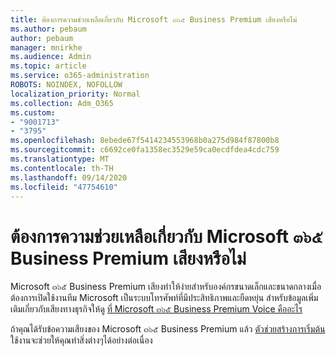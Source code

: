 ```yaml
---
title: ต้องการความช่วยเหลือเกี่ยวกับ Microsoft ๓๖๕ Business Premium เสียงหรือไม่
ms.author: pebaum
author: pebaum
manager: mnirkhe
ms.audience: Admin
ms.topic: article
ms.service: o365-administration
ROBOTS: NOINDEX, NOFOLLOW
localization_priority: Normal
ms.collection: Adm_O365
ms.custom:
- "9001713"
- "3795"
ms.openlocfilehash: 8ebede67f5414234553968b0a275d984f87800b8
ms.sourcegitcommit: c6692ce0fa1358ec3529e59ca0ecdfdea4cdc759
ms.translationtype: MT
ms.contentlocale: th-TH
ms.lasthandoff: 09/14/2020
ms.locfileid: "47754610"
---
```

# <a name="need-help-with-microsoft-365-business-premium-voice"></a>ต้องการความช่วยเหลือเกี่ยวกับ Microsoft ๓๖๕ Business Premium เสียงหรือไม่

Microsoft ๓๖๕ Business Premium เสียงทำให้ง่ายสำหรับองค์กรขนาดเล็กและขนาดกลางเมื่อต้องการเปิดใช้งานทีม Microsoft เป็นระบบโทรศัพท์ที่มีประสิทธิภาพและยืดหยุ่น สำหรับข้อมูลเพิ่มเติมเกี่ยวกับเสียงทางธุรกิจให้ดู [ที่ Microsoft ๓๖๕ Business Premium Voice คืออะไร](https://docs.microsoft.com/microsoftteams/business-voice/whats-business-voice)

ถ้าคุณได้รับข้อความเสียงของ Microsoft ๓๖๕ Business Premium แล้ว [ตัวช่วยสร้างการเริ่มต้น](https://docs.microsoft.com/microsoftteams/business-voice/use-getting-started-wizard) ใช้งานจะช่วยให้คุณทำสิ่งต่างๆได้อย่างต่อเนื่อง 
